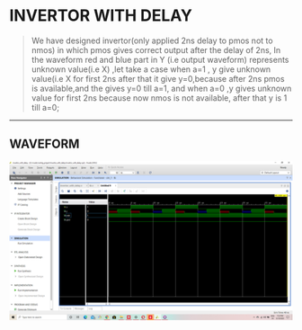 # INVERTOR WITH DELAY 
  >We have designed invertor(only applied 2ns delay to pmos not to nmos) in which pmos gives correct output after the delay of 2ns, In the waveform red and blue part in Y (i.e output waveform) represents unknown value(i.e X) ,let take a case when a=1 , y give unknown value(i.e X for first 2ns after that it give y=0,because after 2ns pmos is available,and the gives y=0 till a=1, and when a=0 ,y gives unknown value for first 2ns because now nmos is not available, after that y is 1 till a=0;
  
---

## WAVEFORM

![waveform](/waveform.png)
